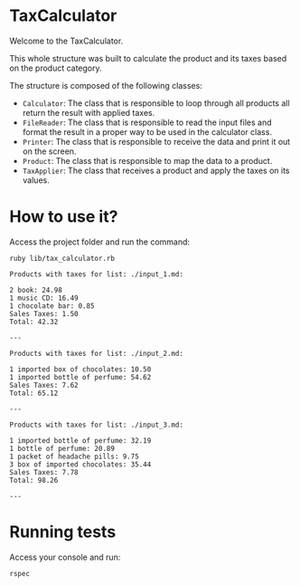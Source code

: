 # TaxCalculator

Welcome to the TaxCalculator.

This whole structure was built to calculate the product and its taxes based on the product category.

The structure is composed of the following classes:

- `Calculator`: The class that is responsible to loop through all products all return the result with applied taxes.
- `FileReader`: The class that is responsible to read the input files and format the result in a proper way to be used in the calculator class.
- `Printer`: The class that is responsible to receive the data and print it out on the screen.
- `Product`: The class that is responsible to map the data to a product.
- `TaxApplier`: The class that receives a product and apply the taxes on its values.

# How to use it?

Access the project folder and run the command:

```
ruby lib/tax_calculator.rb

Products with taxes for list: ./input_1.md:

2 book: 24.98
1 music CD: 16.49
1 chocolate bar: 0.85
Sales Taxes: 1.50
Total: 42.32

---

Products with taxes for list: ./input_2.md:

1 imported box of chocolates: 10.50
1 imported bottle of perfume: 54.62
Sales Taxes: 7.62
Total: 65.12

---

Products with taxes for list: ./input_3.md:

1 imported bottle of perfume: 32.19
1 bottle of perfume: 20.89
1 packet of headache pills: 9.75
3 box of imported chocolates: 35.44
Sales Taxes: 7.78
Total: 98.26

---
```

# Running tests

Access your console and run:

```
rspec
```
